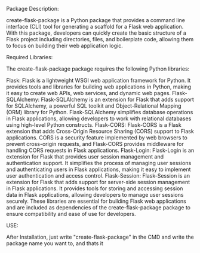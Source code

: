 Package Description:

create-flask-package is a Python package that provides a command line interface (CLI) tool for generating a scaffold for a Flask web application. With this package, developers can quickly create the basic structure of a Flask project including directories, files, and boilerplate code, allowing them to focus on building their web application logic.

Required Libraries:

The create-flask-package package requires the following Python libraries:

Flask: Flask is a lightweight WSGI web application framework for Python. It provides tools and libraries for building web applications in Python, making it easy to create web APIs, web services, and dynamic web pages.
Flask-SQLAlchemy: Flask-SQLAlchemy is an extension for Flask that adds support for SQLAlchemy, a powerful SQL toolkit and Object-Relational Mapping (ORM) library for Python. Flask-SQLAlchemy simplifies database operations in Flask applications, allowing developers to work with relational databases using high-level Python constructs.
Flask-CORS: Flask-CORS is a Flask extension that adds Cross-Origin Resource Sharing (CORS) support to Flask applications. CORS is a security feature implemented by web browsers to prevent cross-origin requests, and Flask-CORS provides middleware for handling CORS requests in Flask applications.
Flask-Login: Flask-Login is an extension for Flask that provides user session management and authentication support. It simplifies the process of managing user sessions and authenticating users in Flask applications, making it easy to implement user authentication and access control.
Flask-Session: Flask-Session is an extension for Flask that adds support for server-side session management in Flask applications. It provides tools for storing and accessing session data in Flask applications, allowing developers to manage user sessions securely.
These libraries are essential for building Flask web applications and are included as dependencies of the create-flask-package package to ensure compatibility and ease of use for developers.

USE:


After Installation, just write "create-flask-package" in the CMD and write the package name you want to, and thats it